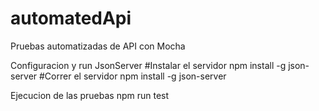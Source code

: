 # automatedApi
Pruebas automatizadas de API con Mocha


Configuracion y run JsonServer
#Instalar el servidor
npm install -g json-server
#Correr el servidor
npm install -g json-server


Ejecucion de las pruebas
npm run test
